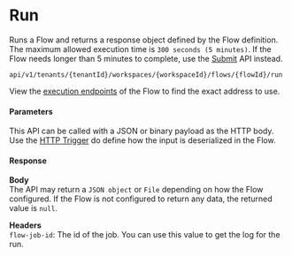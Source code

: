 # Run

Runs a Flow and returns a response object defined by the Flow definition.
The maximum allowed execution time is `300 seconds (5 minutes)`. If the Flow needs longer than 5 minutes to complete, use the [Submit](submit-long-running.md) API instead.

```http
api/v1/tenants/{tenantId}/workspaces/{workspaceId}/flows/{flowId}/run
```

View the [execution endpoints](../../flows/execution-endpoints.md) of the Flow to find the exact address to use.

#### Parameters

This API can be called with a JSON or binary payload as the HTTP body. Use the [HTTP Trigger](../../triggers/http-trigger.md) do define how the input is deserialized in the Flow.

#### Response

**Body**  
The API may return a `JSON object` or `File` depending on how the Flow configured. If the Flow is not configured to return any data, the returned value is `null`.

**Headers**  
`flow-job-id`: The id of the job. You can use this value to get the log for the run. 